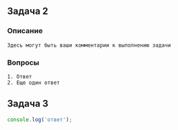 ## Задача 2
### Описание
```
Здесь могут быть ваши комментарии к выполнению задачи
```
### Вопросы
```
1. Ответ
2. Еще один ответ
```


## Задача 3
```js
console.log('ответ');
```
